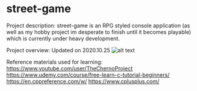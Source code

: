 # street-game

Project description: street-game is an RPG styled console application (as well as my hobby project im desperate to finish until it becomes playable) which is currently under heavy development.

Project overview: Updated on 2020.10.25
![alt text](https://github.com/[S4kyt]/[street-game]/blob/[dev]/projectoverview.jpg?raw=true)


Reference materials used for learning:
 https://www.youtube.com/user/TheChernoProject
 https://www.udemy.com/course/free-learn-c-tutorial-beginners/
 https://en.cppreference.com/w/
 https://www.cplusplus.com/
